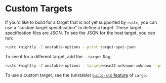 # Custom Targets

If you'd like to build for a target that is not yet supported by `rustc`, you can use a
"custom target specification" to define a target. These target specification files
are JSON. To see the JSON for the host target, you can run:

```bash
rustc +nightly -Z unstable-options --print target-spec-json
```

To see it for a different target, add the `--target` flag:

```bash
rustc +nightly -Z unstable-options --target=wasm32-unknown-unknown --print target-spec-json
```

To use a custom target, see the (unstable) [`build-std` feature](https://doc.rust-lang.org/nightly/cargo/reference/unstable.html#build-std) of `cargo`.
